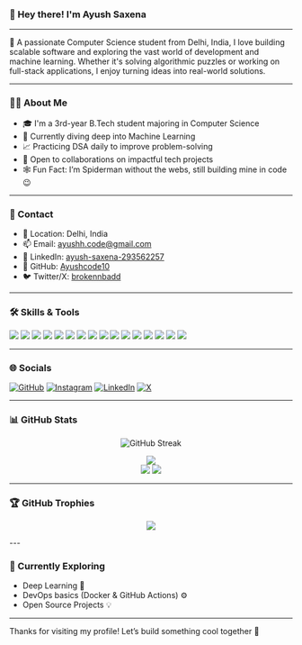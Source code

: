 ### 👋 Hey there! I'm Ayush Saxena
---

🚀 A passionate Computer Science student from Delhi, India, I love building scalable software and exploring the vast world of development and machine learning. Whether it's solving algorithmic puzzles or working on full-stack applications, I enjoy turning ideas into real-world solutions.

---

### 🧑‍💻 About Me

- 🎓 I'm a 3rd-year B.Tech student majoring in Computer Science
- 🤖 Currently diving deep into Machine Learning
- 📈 Practicing DSA daily to improve problem-solving
- 🤝 Open to collaborations on impactful tech projects
- 🕸 Fun Fact: I’m Spiderman without the webs, still building mine in code 😉

---

### 💼 Contact

- 📍 Location: Delhi, India  
- 📫 Email: [ayushh.code@gmail.com](mailto:yashwardhan.1717@gmail.com)
- 💼 LinkedIn: [ayush-saxena-293562257](https://www.linkedin.com/in/yashwardhan17/)
- 🐙 GitHub: [Ayushcode10](https://github.com/Ayushcode10)  
- 🐦 Twitter/X: [brokennbadd](https://x.com/brokennbadd)

---

### 🛠 Skills & Tools

<p align="left">
  <!-- Languages -->
  <img src="https://img.shields.io/badge/Java-ED8B00?style=for-the-badge&logo=java&logoColor=white" />
  <img src="https://img.shields.io/badge/Python-3776AB?style=for-the-badge&logo=python&logoColor=white" />
  <img src="https://img.shields.io/badge/C++-00599C?style=for-the-badge&logo=cplusplus&logoColor=white" />
  <img src="https://img.shields.io/badge/C-00599C?style=for-the-badge&logo=c&logoColor=white" />
  <img src="https://img.shields.io/badge/JavaScript-F7DF1E?style=for-the-badge&logo=javascript&logoColor=black" />
  <img src="https://img.shields.io/badge/PHP-777BB4?style=for-the-badge&logo=php&logoColor=white" />
  
  <!-- Frontend -->
  <img src="https://img.shields.io/badge/HTML5-E34F26?style=for-the-badge&logo=html5&logoColor=white" />
  <img src="https://img.shields.io/badge/CSS3-1572B6?style=for-the-badge&logo=css3&logoColor=white" />
  <img src="https://img.shields.io/badge/Bootstrap-563D7C?style=for-the-badge&logo=bootstrap&logoColor=white" />
  <img src="https://img.shields.io/badge/React-20232A?style=for-the-badge&logo=react&logoColor=61DAFB" />
  
  <!-- Backend & DB -->
  <img src="https://img.shields.io/badge/MySQL-00758F?style=for-the-badge&logo=mysql&logoColor=white" />
  <img src="https://img.shields.io/badge/MongoDB-47A248?style=for-the-badge&logo=mongodb&logoColor=white" />

  <!-- Tools -->
  <img src="https://img.shields.io/badge/Git-F05032?style=for-the-badge&logo=git&logoColor=white" />
  <img src="https://img.shields.io/badge/GitHub-181717?style=for-the-badge&logo=github&logoColor=white" />
  <img src="https://img.shields.io/badge/VSCode-007ACC?style=for-the-badge&logo=visual%20studio%20code&logoColor=white" />
  <img src="https://img.shields.io/badge/Postman-FF6C37?style=for-the-badge&logo=postman&logoColor=white" />
</p>

---

### 🌐 Socials

[![GitHub](https://img.shields.io/badge/GitHub-333?style=for-the-badge&logo=github&logoColor=white)](https://github.com/Ayushcode10)
[![Instagram](https://img.shields.io/badge/Instagram-E4405F?style=for-the-badge&logo=instagram&logoColor=white)](http://www.instagram.com/ayusshh__10)
[![LinkedIn](https://img.shields.io/badge/LinkedIn-0A66C2?style=for-the-badge&logo=linkedin&logoColor=white)](https://www.linkedin.com/in/ayush-saxena-293562257)
[![X](https://img.shields.io/badge/Twitter-1DA1F2?style=for-the-badge&logo=twitter&logoColor=white)](https://www.x.com/brokennbadd)

---

### 📊 GitHub Stats
<p align="center"> <img src="https://github-readme-streak-stats.herokuapp.com?user=Ayushcode10&theme=tokyonight&hide_border=false" alt="GitHub Streak" /> </p> <p align="center"> <img src="https://github-profile-summary-cards.vercel.app/api/cards/profile-details?username=Ayushcode10&theme=tokyonight" /> <br /> <img src="https://github-profile-summary-cards.vercel.app/api/cards/repos-per-language?username=Ayushcode10&theme=tokyonight" /> <img src="https://github-profile-summary-cards.vercel.app/api/cards/most-commit-language?username=Ayushcode10&theme=tokyonight" /> </p>

---
### 🏆 GitHub Trophies
<p align="center"> <img src="https://github-profile-trophy.vercel.app/?username=Ayushcode10&theme=tokyonight&no-bg=true&no-frame=true&column=7" /> </p>
---

### 🧠 Currently Exploring

- Deep Learning 🔬
- DevOps basics (Docker & GitHub Actions) ⚙
- Open Source Projects 💡

---

Thanks for visiting my profile! Let’s build something cool together 🚀
